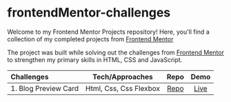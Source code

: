 # frontendMentor-challenges
Welcome to my Frontend Mentor Projects repository! Here, you'll find a collection of my completed projects from [Frontend Mentor](https://www.frontendmentor.io/challenges)

The project was built while solving out the challenges from [Frontend Mentor](https://www.frontendmentor.io/challenges) to strengthen my primary skills in HTML, CSS and JavaScript.


Challenges                    | Tech/Approaches          | Repo | Demo
:---                          |      :---:      | :---:  | :---:
| 1. Blog Preview Card |  Html, Css, Css Flexbox | [Repo](https://github.com/khallowww/frontendMentor-challenges/tree/main/blog-preview-card) |[Live](https://frontend-mentor-challenges-01.vercel.app/)
